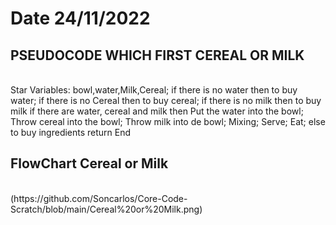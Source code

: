 # Date 24/11/2022

## PSEUDOCODE WHICH FIRST CEREAL OR MILK
<br>
Star
Variables: bowl,water,Milk,Cereal;
if there is no water then
to buy water;
if there is no Cereal then
to buy cereal;
if there is no milk then
to buy milk
if there are water, cereal and milk then
Put the water into the bowl;
Throw cereal into the bowl;
Throw milk into de bowl;
Mixing;
Serve;
Eat;
else
to buy ingredients
return
End

## FlowChart Cereal or Milk
<br>
(https://github.com/Soncarlos/Core-Code-Scratch/blob/main/Cereal%20or%20Milk.png)